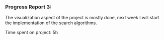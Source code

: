### Progress Report 3:
The visualization aspect of the project is mostly done, next week I will start the implementation of the search algorithms.

Time spent on project: 5h
